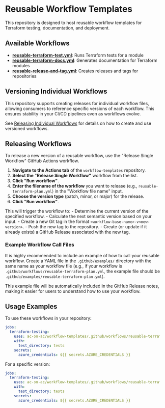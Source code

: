 # Reusable Workflow Templates

This repository is designed to host reusable workflow templates for Terraform testing, documentation, and deployment.

## Available Workflows

- **[reusable-terraform-test.yml](docs/reusable-terraform-test.md)**: Runs Terraform tests for a module
- **[reusable-terraform-docs.yml](docs/reusable-terraform-docs.md)**: Generates documentation for Terraform modules
- **[reusable-release-and-tag.yml](docs/reusable-release-and-tag.md)**: Creates releases and tags for repositories

## Versioning Individual Workflows

This repository supports creating releases for individual workflow files, allowing consumers to reference specific versions of each workflow. This ensures stability in your CI/CD pipelines even as workflows evolve.

See [Releasing Individual Workflows](docs/releasing-workflows.md) for details on how to create and use versioned workflows.

## Releasing Workflows

To release a new version of a reusable workflow, use the "Release Single Workflow" GitHub Actions workflow.

1.  **Navigate to the Actions tab** of the `workflow-templates` repository.
2.  **Select the "Release Single Workflow"** workflow from the list.
3.  **Click "Run workflow"**.
4.  **Enter the filename of the workflow** you want to release (e.g., `reusable-terraform-plan.yml`) in the "Workflow file name" input.
5.  **Choose the version type** (patch, minor, or major) for the release.
6.  **Click "Run workflow"**.

This will trigger the workflow to:
    - Determine the current version of the specified workflow.
    - Calculate the next semantic version based on your input.
    - Create a new Git tag in the format `<workflow-base-name>-v<new-version>`.
    - Push the new tag to the repository.
    - Create (or update if it already exists) a GitHub Release associated with the new tag.

### Example Workflow Call Files

It is highly recommended to include an example of how to call your reusable workflow. Create a YAML file in the `.github/examples/` directory with the same name as your workflow file (e.g., if your workflow is `.github/workflows/reusable-terraform-plan.yml`, the example file should be `.github/examples/reusable-terraform-plan.yml`).

This example file will be automatically included in the GitHub Release notes, making it easier for users to understand how to use your workflow.

## Usage Examples

To use these workflows in your repository:

```yaml
jobs:
  terraform-testing:
    uses: ac-on-ac/workflow-templates/.github/workflows/reusable-terraform-test.yml@main
    with:
      test_directory: tests
    secrets:
      azure_credentials: ${{ secrets.AZURE_CREDENTIALS }}
```

For a specific version:

```yaml
jobs:
  terraform-testing:
    uses: ac-on-ac/workflow-templates/.github/workflows/reusable-terraform-test.yml@terraform-test-v1.0.0
    with:
      test_directory: tests
    secrets:
      azure_credentials: ${{ secrets.AZURE_CREDENTIALS }}
```
